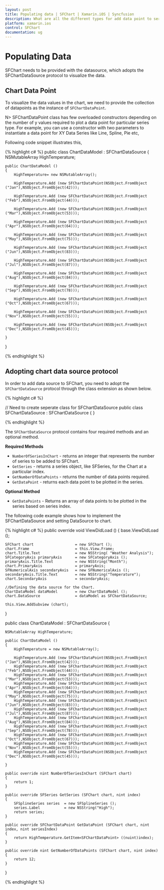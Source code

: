 ```yaml
---
layout: post
title: Populating data | SFChart | Xamarin.iOS | Syncfusion
description: What are all the different types for add data point to series in Essential Xamarin.forms.
platform: xamarin.ios
control: SFChart
documentation: ug
---
```


# Populating Data

SFChart needs to be provided with the datasource, which adopts the SFChartDataSource protocol to visualize the data.


## Chart Data Point	

To visualize the data values in the chart, we need to provide the collection of datapoints as the instance of `SFChartDataPoint`.

N> SFChartDataPoint class has few overloaded constructors depending on the number of y values required to plot a data point for particular series type. For example, you can use a constructor with two parameters to instantiate a data point for XY Data Series like Line, Spline, Pie etc,

Following code snippet illustrates this,

{% highlight c# %}
public class ChartDataModel : SFChartDataSource
{
    NSMutableArray HighTemperature;

    public ChartDataModel ()
    {
        HighTemperature= new NSMutableArray();

        HighTemperature.Add (new SFChartDataPoint(NSObject.FromObject ("Jan"),NSObject.FromObject(42)));

        HighTemperature.Add (new SFChartDataPoint(NSObject.FromObject ("Feb"),NSObject.FromObject(44)));

        HighTemperature.Add (new SFChartDataPoint(NSObject.FromObject ("Mar"),NSObject.FromObject(53)));

        HighTemperature.Add (new SFChartDataPoint(NSObject.FromObject ("Apr"),NSObject.FromObject(64)));

        HighTemperature.Add (new SFChartDataPoint(NSObject.FromObject ("May"),NSObject.FromObject(75)));

        HighTemperature.Add (new SFChartDataPoint(NSObject.FromObject ("Jun"),NSObject.FromObject(83)));

        HighTemperature.Add (new SFChartDataPoint(NSObject.FromObject ("Jul"),NSObject.FromObject(87)));

        HighTemperature.Add (new SFChartDataPoint(NSObject.FromObject ("Aug"),NSObject.FromObject(84)));

        HighTemperature.Add (new SFChartDataPoint(NSObject.FromObject ("Sep"),NSObject.FromObject(78)));

        HighTemperature.Add (new SFChartDataPoint(NSObject.FromObject ("Oct"),NSObject.FromObject(67)));

        HighTemperature.Add (new SFChartDataPoint(NSObject.FromObject ("Nov"),NSObject.FromObject(55)));

        HighTemperature.Add (new SFChartDataPoint(NSObject.FromObject ("Dec"),NSObject.FromObject(45))); 

    } 
}

{% endhighlight %}

## Adopting chart data source protocol

In order to add data source to SFChart, you need to adopt the `SFChartDataSource` protocol through the class extension as shown below.

{% highlight c# %}

// Need to create seperate class for SFChartDataSource
public class SFChartDataSource : SFChartDataSource
{
}

{% endhighlight %}

The `SFChartDataSource` protocol contains four required methods and an optional method.

**Required Methods**

* `NumberOfSeriesInChart` - returns an integer that represents the number of series to be added to SFChart.
* `GetSeries` - returns a series object, like SFSeries, for the Chart at a particular index.
* `GetNumberOfDataPoints` - returns the number of data points required.
* `GetDataPoint` - returns each data point to be plotted in the series.

**Optional Method**

* `GetDataPoints` - Returns an array of data points to be plotted in the series based on series index.

The following code example shows how to implement the SFChartDataSource and setting DataSource to chart.

{% highlight c# %}
public override void ViewDidLoad ()
{
    base.ViewDidLoad ();

    SFChart chart               	= new SFChart ();
    chart.Frame                 	= this.View.Frame;
	chart.Title.Text   				= new NSString( "Weather Analysis");
	SFCategoryAxis primaryAxis 		= new SFCategoryAxis ();
	primaryAxis.Title.Text     		= new NSString("Month");
	chart.PrimaryAxis   			= primaryAxis;
	SFNumericalAxis secondaryAxis 	= new SFNumericalAxis ();
	secondaryAxis.Title.Text      	= new NSString("Temperature");
	chart.SecondaryAxis           	= secondaryAxis;
	
	//Defining the data source for the Chart.
    ChartDataModel dataModel    	= new ChartDataModel ();
    chart.DataSource            	= dataModel as SFChartDataSource;

    this.View.AddSubview (chart);
}

public class ChartDataModel : SFChartDataSource
{

	NSMutableArray HighTemperature;

    public ChartDataModel ()
    {
        HighTemperature = new NSMutableArray();

        HighTemperature.Add (new SFChartDataPoint(NSObject.FromObject ("Jan"),NSObject.FromObject(42)));
        HighTemperature.Add (new SFChartDataPoint(NSObject.FromObject ("Feb"),NSObject.FromObject(44)));
        HighTemperature.Add (new SFChartDataPoint(NSObject.FromObject ("Mar"),NSObject.FromObject(53)));
        HighTemperature.Add (new SFChartDataPoint(NSObject.FromObject ("Apr"),NSObject.FromObject(64)));
        HighTemperature.Add (new SFChartDataPoint(NSObject.FromObject ("May"),NSObject.FromObject(75)));
        HighTemperature.Add (new SFChartDataPoint(NSObject.FromObject ("Jun"),NSObject.FromObject(83)));
        HighTemperature.Add (new SFChartDataPoint(NSObject.FromObject ("Jul"),NSObject.FromObject(87)));
        HighTemperature.Add (new SFChartDataPoint(NSObject.FromObject ("Aug"),NSObject.FromObject(84)));
        HighTemperature.Add (new SFChartDataPoint(NSObject.FromObject ("Sep"),NSObject.FromObject(78)));
        HighTemperature.Add (new SFChartDataPoint(NSObject.FromObject ("Oct"),NSObject.FromObject(67)));
        HighTemperature.Add (new SFChartDataPoint(NSObject.FromObject ("Nov"),NSObject.FromObject(55)));
        HighTemperature.Add (new SFChartDataPoint(NSObject.FromObject ("Dec"),NSObject.FromObject(45))); 

    } 
	
    public override nint NumberOfSeriesInChart (SFChart chart)
    {
        return 1; 
    }

    public override SFSeries GetSeries (SFChart chart, nint index)
    {
        SFSplineSeries series  = new SFSplineSeries ();
        series.Label           = new NSString("High");
        return series;
    }

    public override SFChartDataPoint GetDataPoint (SFChart chart, nint index, nint seriesIndex)
    {
        return HighTemperature.GetItem<SFChartDataPoint> ((nuint)index);
    }

    public override nint GetNumberOfDataPoints (SFChart chart, nint index)
    {
        return 12;
    }
}

{% endhighlight %}
